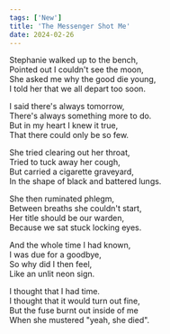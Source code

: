 ```yaml
---
tags: ['New']
title: 'The Messenger Shot Me'
date: 2024-02-26
---
```


Stephanie walked up to the bench,  
Pointed out I couldn't see the moon,  
She asked me why the good die young,  
I told her that we all depart too soon.

I said there's always tomorrow,  
There's always something more to do.  
But in my heart I knew it true,  
That there could only be so few.

She tried clearing out her throat,  
Tried to tuck away her cough,  
But carried a cigarette graveyard,  
In the shape of black and battered lungs.

She then ruminated phlegm,  
Between breaths she couldn't start,  
Her title should be our warden,  
Because we sat stuck locking eyes.

And the whole time I had known,  
I was due for a goodbye,  
So why did I then feel,  
Like an unlit neon sign.

I thought that I had time.  
I thought that it would turn out fine,  
But the fuse burnt out inside of me  
When she mustered "yeah, she died".
